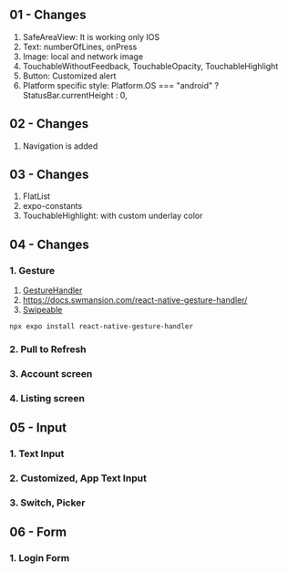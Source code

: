 ## 01 - Changes
1. SafeAreaView: It is working only IOS
2. Text: numberOfLines, onPress
3. Image: local and network image
4. TouchableWithoutFeedback, TouchableOpacity, TouchableHighlight
5. Button: Customized alert
6. Platform specific style: Platform.OS === "android" ? StatusBar.currentHeight : 0,

## 02 - Changes
1. Navigation is added

## 03 - Changes
1. FlatList
2. expo-constants
3. TouchableHighlight: with custom underlay color

## 04 - Changes
### 1. Gesture
1. [GestureHandler](https://docs.expo.dev/versions/latest/sdk/gesture-handler/)
2. https://docs.swmansion.com/react-native-gesture-handler/
3. [Swipeable](https://docs.swmansion.com/react-native-gesture-handler/docs/api/components/swipeable)
```shell
npx expo install react-native-gesture-handler
```
### 2. Pull to Refresh
### 3. Account screen
### 4. Listing screen

## 05 - Input
### 1. Text Input
### 2. Customized, App Text Input
### 3. Switch, Picker

## 06 - Form
### 1. Login Form